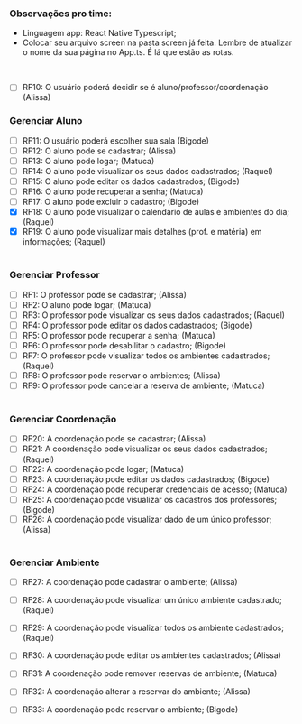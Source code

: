 <h3>Observações pro time:</h3>

- Linguagem app: React Native Typescript;
- Colocar seu arquivo screen na pasta screen já feita. Lembre de atualizar o nome da sua página no App.ts. É lá que estão as rotas.

<br>

- [ ] RF10: O usuário poderá decidir se é aluno/professor/coordenação  (Alissa)

<h3>Gerenciar Aluno</h3>

- [ ] RF11: O usuário poderá escolher sua sala  (Bigode)
- [ ] RF12: O aluno pode se cadastrar;  (Alissa)
- [ ] RF13: O aluno pode logar;  (Matuca)
- [ ] RF14: O aluno pode visualizar os seus dados cadastrados;  (Raquel)
- [ ] RF15: O aluno pode editar os dados cadastrados;  (Bigode)
- [ ] RF16: O aluno pode recuperar a senha;  (Matuca)
- [ ] RF17:  O aluno pode excluir o cadastro;  (Bigode)
- [X] RF18: O aluno pode visualizar o calendário de aulas e ambientes do dia;  (Raquel)
- [X] RF19: O aluno pode visualizar mais detalhes (prof. e matéria) em informações;  (Raquel)
 <br> <br>

<h3>Gerenciar Professor</h3>

- [ ] RF1: O professor pode se cadastrar;  (Alissa)
- [ ] RF2: O aluno pode logar;  (Matuca)
- [ ] RF3: O professor pode visualizar os seus dados cadastrados;  (Raquel)
- [ ] RF4: O professor pode editar os dados cadastrados;  (Bigode)
- [ ] RF5: O professor pode recuperar a senha;  (Matuca)
- [ ] RF6: O professor pode desabilitar o cadastro;  (Bigode)
- [ ] RF7: O professor pode visualizar todos os ambientes cadastrados; (Raquel)
- [ ] RF8: O professor pode reservar o ambientes; (Alissa)
- [ ] RF9: O professor pode cancelar a reserva de ambiente; (Matuca)
 <br> <br>

<h3>Gerenciar Coordenação</h3>

- [ ] RF20: A coordenação pode se cadastrar;  (Alissa)
- [ ] RF21: A coordenação pode visualizar os seus dados cadastrados;  (Raquel)
- [ ] RF22: A coordenação pode logar;  (Matuca)
- [ ] RF23: A coordenação pode editar os dados cadastrados;  (Bigode)
- [ ] RF24: A coordenação pode recuperar credenciais de acesso; (Matuca)
- [ ] RF25: A coordenação pode visualizar os cadastros dos professores; (Bigode)
- [ ] RF26: A coordenação pode visualizar dado de um único professor; (Alissa)
 <br> <br>
 
<h3>Gerenciar Ambiente</h3>

- [ ] RF27: A coordenação pode cadastrar o ambiente; (Alissa)
- [ ] RF28: A coordenação pode visualizar um único ambiente cadastrado; (Raquel)
- [ ] RF29: A coordenação pode visualizar todos os ambiente cadastrados; (Raquel)
- [ ] RF30: A coordenação pode editar os ambientes cadastrados; (Alissa)
- [ ] RF31: A coordenação pode remover reservas de ambiente; (Matuca)
- [ ] RF32: A coordenação alterar a reservar do ambiente; (Alissa)
- [ ] RF33: A coordenação pode reservar o ambiente; (Bigode)

